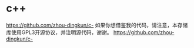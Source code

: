 # c++
https://github.com/zhou-dingkun/c-
如果你想借鉴我的代码，请注意，本存储库使用GPL3开源协议，并注明源代码，谢谢。
https://github.com/zhou-dingkun/c-
